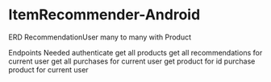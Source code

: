 # ItemRecommender-Android

ERD
RecommendationUser many to many with Product

Endpoints Needed
authenticate
get all products
get all recommendations for current user
get all purchases for current user
get product for id
purchase product for current user


